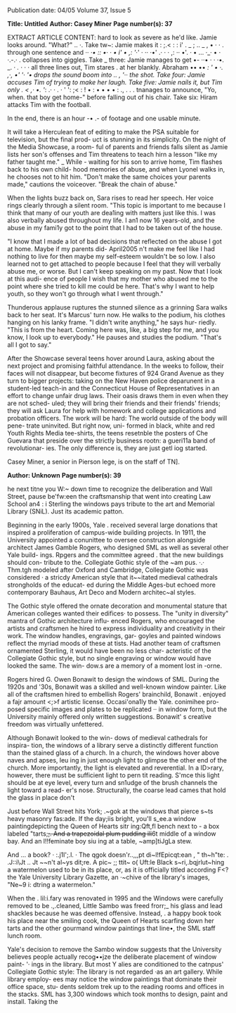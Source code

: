 Publication date: 04/05
Volume 37, Issue 5

**Title: Untitled**
**Author: Casey Miner**
**Page number(s): 37**

EXTRACT ARTICLE CONTENT:
hard to look as severe as he'd 
like. Jamie looks around. 
"What?" 
.. 
·. 
Take tw~: Jamie makes it : ;.< : : 
i' . 
_ ; 
.. _ , 
• 
· 
· . 
through one sentence and ·· _·• :: •· · 
• i' • ,: '_·' · ·· ·•' .· · · ,: ·· •'. 
· • ... ·_· • · 
·.-.· 
. 
collapses into giggles. Take 
_ 
three: Jamie manages to get •- ··• · · ·•. _. _· ._ · · · 
all three lines out, Tim stares . 
at her blankly. Abraham •• •• _: 
' • 
·. ,·, •' '· 
'• 
drops the sound boom into 
.. , '·· 
the shot. Take four: Jamie 
accuses Tim of trying to 
make her laugh. Take five: 
Jamie nails it, but Tim only . < ,· •. 
'_: .· · . · ' 
': ;< 
: ! • : 
• • • • : 
., 
. . . 
tnanages to announce, "Yo, 
when. that boy get home-" 
before falling out of his 
chair. Take six: Hiram attacks 
Tim with the football. 


In the end, there is an hour -• .-
of footage and one usable 
minute. 

It will 
take 
a 
Herculean feat of editing to 
make the PSA suitable for 
television, but the final prod-
uct is stunning in its simplicity. On the 
night of the Media Showcase, a room-
ful of parents and friends falls silent 
as Jamie lists her son's offenses and 
Tim threatens to teach hirn a lesson 
"like my father taught me." _ While -
waiting for his son to arrive home, 
Tim flashes back to his own child-
hood memories of abuse, and when 
Lyonel walks in, he chooses not to hit 
him. "Don't make the same choices 
your parents made," cautions the 
voiceover. "Break the chain of abuse." 

When the lights buzz back on, Sara 
rises to read her speech. Her voice 
rings clearly through a silent room. 
"This topic is important to me 
because I think that many of our 
youth are dea1ing with matters just like 
this. I was also verbally abused 
throughout my life. I an1 now 16 
years-old, and the abuse in my fami1y 
got to the point that I had to be taken 
out of the house. 

"I know that I made a lot of bad 
decisions that reflected on the abuse I 
got at home. Maybe if my parents did-
April2005 
n't make me feel like I had nothing to 
live for then maybe my self-esteem 
wouldn't be so low. I also learned not 
to get attached to people because I 
feel that they will verbally abuse me, 
or worse. But I can't keep speaking on 
my past. Now that I look at this audi-
ence of people I wish that my mother 
who abused me to the point where she 
tried to kill me could be here. That's 
why I want to help youth, so they 
won't 
go 
through 
what 
I 
went through." 

Thunderous applause ruptures the 
stunned silence as a grinning Sara 
walks back to her seat. It's Marcus' 
turn now. He walks to the podium, his 
clothes hanging on his lanky frame. 
"I didn't write anything," he says hur-
riedly. "This is from the heart. Coming 
here was, like, a big step for me, and 
you know, I look up to everybody." He 
pauses and studies the podium. 
"That's all I got to say." 

After the Showcase several teens 
hover around Laura, asking about the 
next project and promising faithful 
attendance. In the weeks to follow, 
their faces will not disappear, but 
become fixtures of 924 Grand 
Avenue as they turn to bigger projects: 
taking on the New Haven police 
deparunent in a student-led teach-in 
and 
the Connecticut House of 
Representatives in an effort to change 
unfair drug laws. Their oasis draws 
them in even when they are not sched-
uled; they will bring their friends and 
their friends' friends; they will ask 
Laura for help with homework and 
college applications and probation 
officers. The work will be hard: The 
world outside of the body will pene-
trate uninvited. But right now, uni-
formed in black, white and red Youth 
Rights Media tee-shirts, the teens 
resetnble the posters of Che Guevara 
that preside over the strictly business 
rootn: a gueri11a band of revolutionar-
ies. The only difference is, they are just 
getl iog started. 

Casey Miner, a senior in Pierson 
lege, is on the staff of TN]. 


**Author:  Unknown**
**Page number(s): 39**

he next titne you W:~ down 
time to recognize the deliberation and 
Wall Street, pause be'fw:een the 
craftsmanship that went into creating 
Law 
School 
an4 : i Sterling 
the windows pays tribute to the art and 
Memorial Library (SNiL). Just 
its academic patton. 

Beginning in the early 1900s, Yale . 
received several large donations that 
inspired a proliferation of campus-wide 
building 
projects. 
In 
1911, 
the 
University appointed a conunittee to 
oversee construction alongside architect 
James Gamble Rogers, who designed 
SML as well as several other Yale build-
ings. Rpgers and the committee agreed . 
that the new buildings should con-
tribute to the. Collegiate Gothic style of 
the ~am pus. ·.· Thm.tgh modeled after 
Oxford and Cambridge, Collegiate 
Gothic was 
considered · a 
stricdy 
American style that it~~itated medieval 
cathedrals 
strongholds of the educat-
ed during the Middle Ages-but echoed 
more contemporary Bauhaus, Art Deco 
and Modern architec~al styles. 

The Gothic style offered the ornate 
decoration and monumental stature that 
American colleges wanted their edifices· 
to possess. The "unity in diversity" 
mantra of Gothic architecture influ-
enced Rogers, who encouraged the 
artists and craftsmen he hired to express 
individuality and creativity in their work. 
The window handles, engravings, gar-
goyles and painted windows reflect the 
myriad moods of these at tists. Had 
another team of craftsmen ornamented 
Sterling, it would have been no less char-
acteristic of the Collegiate Gothic style, 
but no single engraving or window 
would have looked the same. The win-
dow.s are a memory of a moment lost in 
-orne. 

Rogers hired G. Owen Bonawit to 
design the windows of SML. During 
the 1920s and '30s, Bonawit was a 
skilled and well-known window painter. 
Like all of the craftsmen hired to 
embellish Rogers' brainchild, Bonawit . 
enjoyed a fajr amount <;>f artistic license. 
Occasi'ona1ly the Yale. conimihee pro-
posed specific images and plates to be 
replicated ·· in window form, but the 
University mainly offered only written 
suggestions. Bonawit' s creative freedom 
was virtually unfettered. 

Although Bonawit looked to the win-
dows of medieval cathedrals for inspira-
tion, the windows of a library serve a 
distinctly different function than the 
stained glass of a church. In a church, 
the windows hover above naves and 
apses, leu ing in just enough light to 
glimpse the other end of the church. 
More importantly, the light is elevated 
and reverential. In a ID>rary, however, 
there must be sufficient light to pern tit 
reading. S'mce this light should be at eye 
level, every turn and sn1udge of the 
brush channels the light toward a read-
er's nose. Structurally, the coarse lead 
cames that hold the glass in place don't 


Just 
before Wall Street hits York; .~gok at the 
windows that pierce s~ts heavy 
masonry fas:ade. If the day;iis bright, 
you'll s_ee.a window paintingdepicting 
the Queen of Hearts sitr ing:Qft,fl bench 
next to - a box labeled "tarts;~~;. And a 
trapezoidal plum pudding ili~~6t middle 
of a window bay. And an l!!feminate 
boy siu ing at a table, ~amp]tiJgLa stew. 

And ... a book? · 
:.j1l';.l. · 
The qgok doesn'r..,,,pt di~l!fEpicqt:ean , 
" th~h"te: . .J::i\Jt .. Jt ~~n't al~ys dit;re. A pic~ ;; 
ttit~ o( Uft:le Black s~ri,.bqjrlut~hing a 
watermelon used to be in its place, or, as 
it is officially titled according F<? the Yale 
University Library Gazette, an ·~chive of 
the library's images, "Ne~9 i: dtring a 
watermelon." 

When the . lil:i.fary was 
renovated in 1995 and the Windows 
were carefully removed to be .,.cleaned, 
Little Sambo was freed frorr;_ his glass 
and lead shackles because he was 
deemed offensive. Instead, . a happy 
book took his place near the smiling 
cook, the Queen of Hearts scarfing 
down her tarts and the other gourmand 
window paintings that line•, the SML 
staff lunch room. 

Yale's decision to remove the Sambo 
window suggests that the University 
believes people actually recog••jze the 
deliberate placement of window paint-
'· 
ings in the library. But most Y alies are 
conditioned to the catnpus' Collegiate 
Gothic style: The library is not regarded 
·as an art gallery. While library employ-
ees may notice the window paintings 
that dominate their office space, stu-
dents seldom trek up to the reading 
rooms and offices in the stacks. SML 
has 3,300 windows which took months 
to design, paint and install. Taking the